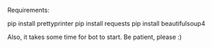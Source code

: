 Requirements:

pip install prettyprinter
pip install requests
pip install beautifulsoup4

Also, it takes some time for bot to start. Be patient, please :)